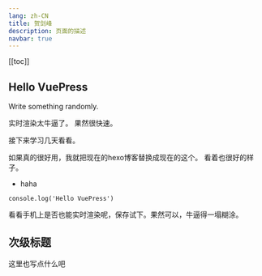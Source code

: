 ```yaml
---
lang: zh-CN
title: 贺剑峰
description: 页面的描述
navbar: true
---
```


[[toc]]

## Hello VuePress

Write something randomly.

实时渲染太牛逼了。
果然很快速。

接下来学习几天看看。

如果真的很好用，我就把现在的hexo博客替换成现在的这个。
看着也很好的样子。

* haha
  
```
console.log('Hello VuePress')
```

看看手机上是否也能实时渲染呢，保存试下。果然可以，牛逼得一塌糊涂。

## 次级标题

这里也写点什么吧
